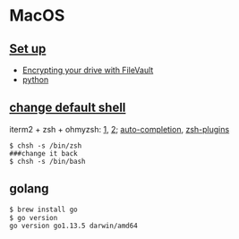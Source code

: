 # MacOS

## [Set up](https://redhat.service-now.com/help?id=kb_article&sys_id=87e9f72bc91c860076770fb559cc8ad9)
* [Encrypting your drive with FileVault](https://redhat.service-now.com/help?id=kb_article&sysparm_article=KB0000970)
* [python](python.md#on-mac)

## [change default shell](https://www.howtogeek.com/444596/how-to-change-the-default-shell-to-bash-in-macos-catalina/)

iterm2 + zsh + ohmyzsh: [1](https://medium.com/ayuth/iterm2-zsh-oh-my-zsh-the-most-power-full-of-terminal-on-macos-bdb2823fb04c), [2](https://www.freecodecamp.org/news/how-to-configure-your-macos-terminal-with-zsh-like-a-pro-c0ab3f3c1156/);
[auto-completion](https://scriptingosx.com/2019/07/moving-to-zsh-part-5-completions/), [zsh-plugins](https://github.com/ohmyzsh/ohmyzsh/wiki/Plugins)



```
$ chsh -s /bin/zsh
###change it back
$ chsh -s /bin/bash

```

## golang

```bash
$ brew install go
$ go version
go version go1.13.5 darwin/amd64
```

